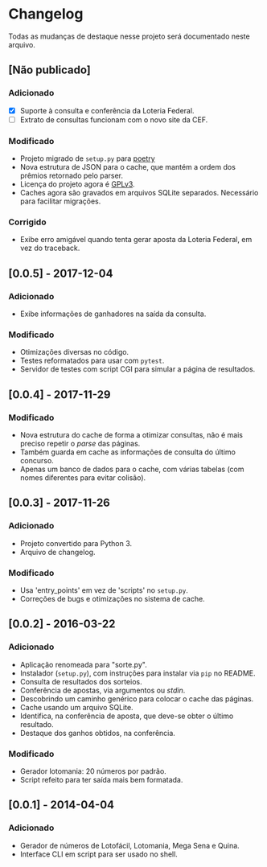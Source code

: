 # Changelog

Todas as mudanças de destaque nesse projeto será documentado neste arquivo.

## [Não publicado]

### Adicionado
- [x] Suporte à consulta e conferência da Loteria Federal.
- [ ] Extrato de consultas funcionam com o novo site da CEF.

### Modificado
- Projeto migrado de `setup.py` para [poetry]
- Nova estrutura de JSON para o cache, que mantém a ordem dos prêmios retornado pelo parser.
- Licença do projeto agora é [GPLv3].
- Caches agora são gravados em arquivos SQLite separados. Necessário para facilitar migrações.

[poetry]: https://python-poetry.org
[GPLv3]: http://licencas.softwarelivre.org/gpl-3.0.pt-br.html

### Corrigido
- Exibe erro amigável quando tenta gerar aposta da Loteria Federal, em vez do traceback.

## [0.0.5] - 2017-12-04

### Adicionado
- Exibe informações de ganhadores na saída da consulta.

### Modificado
- Otimizações diversas no código.
- Testes reformatados para usar com `pytest`.
- Servidor de testes com script CGI para simular a página de resultados.

## [0.0.4] - 2017-11-29

### Modificado
- Nova estrutura do cache de forma a otimizar consultas, não é mais preciso repetir o _parse_ das páginas.
- Também guarda em cache as informações de consulta do último concurso.
- Apenas um banco de dados para o cache, com várias tabelas (com nomes diferentes para evitar colisão).

## [0.0.3] - 2017-11-26

### Adicionado
- Projeto convertido para Python 3.
- Arquivo de changelog.

### Modificado
- Usa 'entry_points' em vez de 'scripts' no `setup.py`.
- Correções de bugs e otimizações no sistema de cache.

## [0.0.2] - 2016-03-22

### Adicionado
- Aplicação renomeada para "sorte.py".
- Instalador (`setup.py`), com instruções para instalar via `pip` no README.
- Consulta de resultados dos sorteios.
- Conferência de apostas, via argumentos ou _stdin_.
- Descobrindo um caminho genérico para colocar o cache das páginas.
- Cache usando um arquivo SQLite.
- Identifica, na conferência de aposta, que deve-se obter o último resultado.
- Destaque dos ganhos obtidos, na conferência.

### Modificado
- Gerador lotomania: 20 números por padrão.
- Script refeito para ter saída mais bem formatada.

## [0.0.1] - 2014-04-04

### Adicionado
- Gerador de números de Lotofácil, Lotomania, Mega Sena e Quina.
- Interface CLI em script para ser usado no shell.
